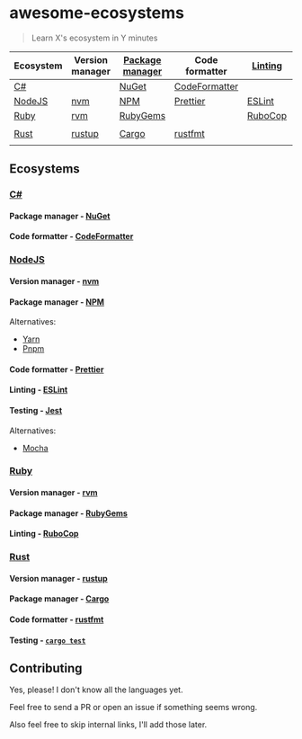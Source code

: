 # awesome-ecosystems

> Learn X's ecosystem in Y minutes

<!-- ecosystems sorted by name -->
<!-- tools sorted by the order they're usually encountered in in development process -->

| Ecosystem | Version manager | [Package manager] | Code formatter  | [Linting] | [Testing]      |
| --------- | --------------- | ----------------- | --------------- | --------- | -------------- |
| [C#]      |                 | [NuGet]           | [CodeFormatter] |           |                |
| [NodeJS]  | [nvm]           | [NPM]             | [Prettier]      | [ESLint]  | [Jest]         |
| [Ruby]    | [rvm]           | [RubyGems]        |                 | [RuboCop] |                |
| [Rust]    | [rustup]        | [Cargo]           | [rustfmt]       |           | [`cargo test`] |

<!-- see also https://en.wikipedia.org/wiki/Programming_tool -->

<!-- [Version manager]: is there an article that explains what a version manager is and why they're useful? -->
[Package manager]: https://en.wikipedia.org/wiki/Package_manager
<!-- [Code formatter]: is there an article specifically about tools that automatically rewrite source code? -->
[Linting]: https://en.wikipedia.org/wiki/Lint_(software)
[Testing]: https://en.wikipedia.org/wiki/Test_automation

## Ecosystems


### [C#](https://docs.microsoft.com/en-us/dotnet/csharp/)
[C#]: #c

#### Package manager - [NuGet](https://www.nuget.org/)
[NuGet]: #package-manager---nuget

#### Code formatter - [CodeFormatter](https://github.com/dotnet/codeformatter)
[CodeFormatter]: #code-formatter---codeformatter


### [NodeJS](https://nodejs.org/en/)
[NodeJS]: #nodejs

#### Version manager - [nvm](https://github.com/nvm-sh/nvm)
[nvm]: #version-manager---nvm

#### Package manager - [NPM](https://www.npmjs.com/)
[NPM]: #package-manager---npm

Alternatives:
 - [Yarn](https://yarnpkg.com/)
 - [Pnpm](https://pnpm.js.org/)

#### Code formatter - [Prettier](https://prettier.io)
[Prettier]: #code-formatter---prettier

#### Linting - [ESLint](https://eslint.org/)
[ESLint]: #linting---eslint

#### Testing - [Jest](https://jestjs.io/)
[Jest]: #testing---jest

Alternatives:
 - [Mocha](https://mochajs.org/)


### [Ruby](https://www.ruby-lang.org/en/)
[Ruby]: #ruby

#### Version manager - [rvm](https://rvm.io/)
[rvm]: #version-manager---rvm

#### Package manager - [RubyGems](https://rubygems.org/)
[RubyGems]: #package-manager---rubygems

#### Linting - [RuboCop](https://rubocop.org/)
[RuboCop]: #linting---rubocop


### [Rust](https://www.rust-lang.org/)
[Rust]: #rust

#### Version manager - [rustup](https://rustup.rs/)
[rustup]: #version-manager---rustup

#### Package manager - [Cargo](https://doc.rust-lang.org/stable/cargo/)
[Cargo]: #package-manager---cargo

#### Code formatter - [rustfmt](https://github.com/rust-lang/rustfmt)
[rustfmt]: #code-formatter---rust

#### Testing - [`cargo test`](https://doc.rust-lang.org/cargo/guide/tests.html)
[`cargo test`]: #testing---cargo-test


## Contributing

Yes, please! I don't know all the languages yet.

Feel free to send a PR or open an issue if something seems wrong.

Also feel free to skip internal links, I'll add those later.
